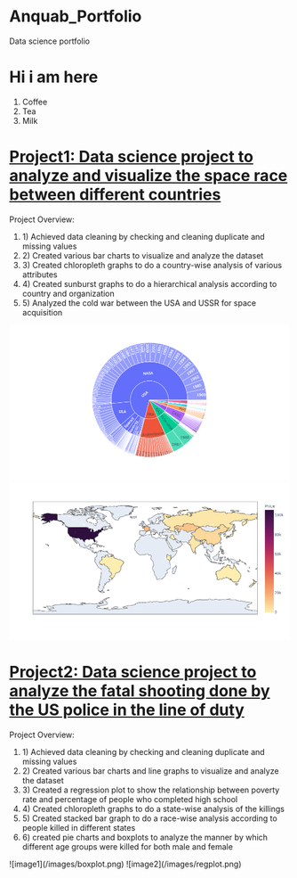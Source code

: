 # Anquab_Portfolio
Data science portfolio
<h1>Hi i am here </h1>
<ol>
 <li>Coffee</li>
 <li>Tea</li>
 <li>Milk</li>
 </ol>

# [Project1: Data science project to analyze and visualize the space race between different countries](https://github.com/anquabkhan/google-collab)
Project Overview:
<ol>
 <li> 1) Achieved data cleaning by checking and cleaning duplicate and missing values </li>
 <li> 2) Created various bar charts to visualize and analyze the dataset </li>
 <li> 3) Created chloropleth graphs to do a country-wise analysis of various attributes </li>
 <li> 4) Created sunburst graphs to do a hierarchical analysis according to country and organization </li>
 <li> 5) Analyzed the cold war between the USA and USSR for space acquisition </li>
 </ol>

 ![image1](/images/newplot_sunburst.png) 
 ![image2](/images/newplot.png)
 
# [Project2: Data science project to analyze the fatal shooting done by the US police in the line of duty](https://github.com/anquabkhan/Fatal_force)
Project Overview:
<ol>
 <li> 1) Achieved data cleaning by checking and cleaning duplicate and missing values </li>
 <li> 2) Created various bar charts and line graphs to visualize and analyze the dataset </li>
 <li> 3) Created a regression plot to show the relationship between poverty rate and percentage of people who completed high school </li>
 <li> 4) Created chloropleth graphs to do a state-wise analysis of the killings </li>
 <li>5) Created stacked bar graph to do a race-wise analysis according to people killed in different states </li>
 <li>6) created pie charts and boxplots to analyze the manner by which different age groups were killed for both male and female</li>
</ol>
 ![image1](/images/boxplot.png) 
 ![image2](/images/regplot.png)
